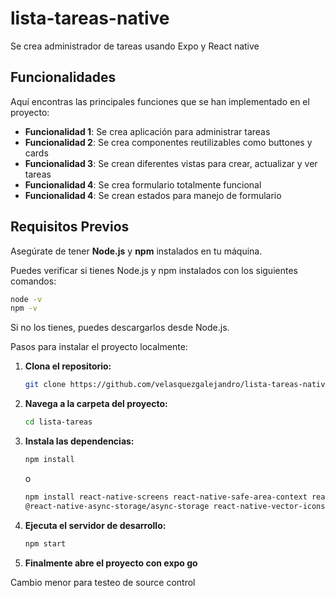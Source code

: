 # lista-tareas-native

Se crea administrador de tareas usando Expo y React native

## Funcionalidades

Aquí encontras las principales funciones que se han implementado en el proyecto:

- **Funcionalidad 1**: Se crea aplicación para administrar tareas
- **Funcionalidad 2**: Se crea componentes reutilizables como buttones y cards
- **Funcionalidad 3**: Se crean diferentes vistas para crear, actualizar y ver tareas
- **Funcionalidad 4**: Se crea formulario totalmente funcional
- **Funcionalidad 4**: Se crean estados para manejo de formulario

## Requisitos Previos

Asegúrate de tener **Node.js** y **npm** instalados en tu máquina.

Puedes verificar si tienes Node.js y npm instalados con los siguientes comandos:

```bash
node -v
npm -v
```

Si no los tienes, puedes descargarlos desde Node.js.

Pasos para instalar el proyecto localmente:

1. **Clona el repositorio:**

   ```bash
   git clone https://github.com/velasquezgalejandro/lista-tareas-native
   ```

2. **Navega a la carpeta del proyecto:**

   ```bash
   cd lista-tareas
   ```

3. **Instala las dependencias:**

   ```bash
   npm install
   ```

   o

   ```bash
   npm install react-native-screens react-native-safe-area-context react-native-gesture-handler react-native-reanimated react-native-vector-icons react-native-masked-view/masked-view
   @react-native-async-storage/async-storage react-native-vector-icons
   ```

4. **Ejecuta el servidor de desarrollo:**

   ```bash
   npm start
   ```

5. **Finalmente abre el proyecto con expo go**

Cambio menor para testeo de source control
